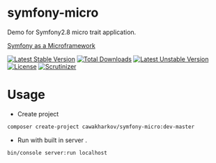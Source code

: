 # symfony-micro
Demo for Symfony2.8 micro trait application.

[Symfony as a Microframework](http://symfony.com/blog/new-in-symfony-2-8-symfony-as-a-microframework)

[![Latest Stable Version](https://poser.pugx.org/cawakharkov/symfony-micro/v/stable)](https://packagist.org/packages/cawakharkov/symfony-micro) [![Total Downloads](https://poser.pugx.org/cawakharkov/symfony-micro/downloads)](https://packagist.org/packages/cawakharkov/symfony-micro) [![Latest Unstable Version](https://poser.pugx.org/cawakharkov/symfony-micro/v/unstable)](https://packagist.org/packages/cawakharkov/symfony-micro) [![License](https://poser.pugx.org/cawakharkov/symfony-micro/license)](https://packagist.org/packages/cawakharkov/symfony-micro)
[![Scrutinizer](https://img.shields.io/scrutinizer/g/CawaKharkov/symfony-micro.svg)]()


# Usage

 * Create project

```bash
composer create-project cawakharkov/symfony-micro:dev-master

```
 * Run with built in server .

```bash
bin/console server:run localhost
```
